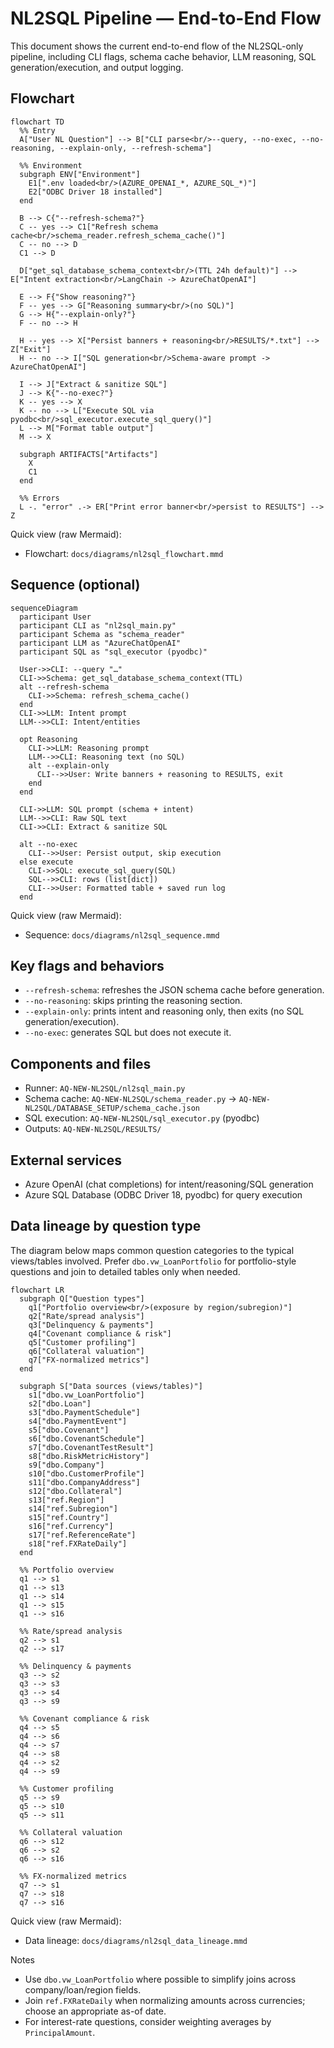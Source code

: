 # NL2SQL Pipeline — End-to-End Flow

This document shows the current end-to-end flow of the NL2SQL-only pipeline, including CLI flags, schema cache behavior, LLM reasoning, SQL generation/execution, and output logging.

## Flowchart

```mermaid
flowchart TD
  %% Entry
  A["User NL Question"] --> B["CLI parse<br/>--query, --no-exec, --no-reasoning, --explain-only, --refresh-schema"]

  %% Environment
  subgraph ENV["Environment"]
    E1[".env loaded<br/>(AZURE_OPENAI_*, AZURE_SQL_*)"]
    E2["ODBC Driver 18 installed"]
  end

  B --> C{"--refresh-schema?"}
  C -- yes --> C1["Refresh schema cache<br/>schema_reader.refresh_schema_cache()"]
  C -- no --> D
  C1 --> D

  D["get_sql_database_schema_context<br/>(TTL 24h default)"] --> E["Intent extraction<br/>LangChain -> AzureChatOpenAI"]

  E --> F{"Show reasoning?"}
  F -- yes --> G["Reasoning summary<br/>(no SQL)"]
  G --> H{"--explain-only?"}
  F -- no --> H

  H -- yes --> X["Persist banners + reasoning<br/>RESULTS/*.txt"] --> Z["Exit"]
  H -- no --> I["SQL generation<br/>Schema-aware prompt -> AzureChatOpenAI"]

  I --> J["Extract & sanitize SQL"]
  J --> K{"--no-exec?"}
  K -- yes --> X
  K -- no --> L["Execute SQL via pyodbc<br/>sql_executor.execute_sql_query()"]
  L --> M["Format table output"]
  M --> X

  subgraph ARTIFACTS["Artifacts"]
    X
    C1
  end

  %% Errors
  L -. "error" .-> ER["Print error banner<br/>persist to RESULTS"] --> Z
```

Quick view (raw Mermaid):
- Flowchart: `docs/diagrams/nl2sql_flowchart.mmd`

## Sequence (optional)

```mermaid
sequenceDiagram
  participant User
  participant CLI as "nl2sql_main.py"
  participant Schema as "schema_reader"
  participant LLM as "AzureChatOpenAI"
  participant SQL as "sql_executor (pyodbc)"

  User->>CLI: --query "…"
  CLI->>Schema: get_sql_database_schema_context(TTL)
  alt --refresh-schema
    CLI->>Schema: refresh_schema_cache()
  end
  CLI->>LLM: Intent prompt
  LLM-->>CLI: Intent/entities

  opt Reasoning
    CLI->>LLM: Reasoning prompt
    LLM-->>CLI: Reasoning text (no SQL)
    alt --explain-only
      CLI-->>User: Write banners + reasoning to RESULTS, exit
    end
  end

  CLI->>LLM: SQL prompt (schema + intent)
  LLM-->>CLI: Raw SQL text
  CLI->>CLI: Extract & sanitize SQL

  alt --no-exec
    CLI-->>User: Persist output, skip execution
  else execute
    CLI->>SQL: execute_sql_query(SQL)
    SQL-->>CLI: rows (list[dict])
    CLI-->>User: Formatted table + saved run log
  end
```

Quick view (raw Mermaid):
- Sequence: `docs/diagrams/nl2sql_sequence.mmd`

## Key flags and behaviors

- `--refresh-schema`: refreshes the JSON schema cache before generation.
- `--no-reasoning`: skips printing the reasoning section.
- `--explain-only`: prints intent and reasoning only, then exits (no SQL generation/execution).
- `--no-exec`: generates SQL but does not execute it.

## Components and files

- Runner: `AQ-NEW-NL2SQL/nl2sql_main.py`
- Schema cache: `AQ-NEW-NL2SQL/schema_reader.py` → `AQ-NEW-NL2SQL/DATABASE_SETUP/schema_cache.json`
- SQL execution: `AQ-NEW-NL2SQL/sql_executor.py` (pyodbc)
- Outputs: `AQ-NEW-NL2SQL/RESULTS/`

## External services

- Azure OpenAI (chat completions) for intent/reasoning/SQL generation
- Azure SQL Database (ODBC Driver 18, pyodbc) for query execution

## Data lineage by question type

The diagram below maps common question categories to the typical views/tables involved. Prefer `dbo.vw_LoanPortfolio` for portfolio-style questions and join to detailed tables only when needed.

```mermaid
flowchart LR
  subgraph Q["Question types"]
    q1["Portfolio overview<br/>(exposure by region/subregion)"]
    q2["Rate/spread analysis"]
    q3["Delinquency & payments"]
    q4["Covenant compliance & risk"]
    q5["Customer profiling"]
    q6["Collateral valuation"]
    q7["FX-normalized metrics"]
  end

  subgraph S["Data sources (views/tables)"]
    s1["dbo.vw_LoanPortfolio"]
    s2["dbo.Loan"]
    s3["dbo.PaymentSchedule"]
    s4["dbo.PaymentEvent"]
    s5["dbo.Covenant"]
    s6["dbo.CovenantSchedule"]
    s7["dbo.CovenantTestResult"]
    s8["dbo.RiskMetricHistory"]
    s9["dbo.Company"]
    s10["dbo.CustomerProfile"]
    s11["dbo.CompanyAddress"]
    s12["dbo.Collateral"]
    s13["ref.Region"]
    s14["ref.Subregion"]
    s15["ref.Country"]
    s16["ref.Currency"]
    s17["ref.ReferenceRate"]
    s18["ref.FXRateDaily"]
  end

  %% Portfolio overview
  q1 --> s1
  q1 --> s13
  q1 --> s14
  q1 --> s15
  q1 --> s16

  %% Rate/spread analysis
  q2 --> s1
  q2 --> s17

  %% Delinquency & payments
  q3 --> s2
  q3 --> s3
  q3 --> s4
  q3 --> s9

  %% Covenant compliance & risk
  q4 --> s5
  q4 --> s6
  q4 --> s7
  q4 --> s8
  q4 --> s2
  q4 --> s9

  %% Customer profiling
  q5 --> s9
  q5 --> s10
  q5 --> s11

  %% Collateral valuation
  q6 --> s12
  q6 --> s2
  q6 --> s16

  %% FX-normalized metrics
  q7 --> s1
  q7 --> s18
  q7 --> s16
```

Quick view (raw Mermaid):
- Data lineage: `docs/diagrams/nl2sql_data_lineage.mmd`

Notes
- Use `dbo.vw_LoanPortfolio` where possible to simplify joins across company/loan/region fields.
- Join `ref.FXRateDaily` when normalizing amounts across currencies; choose an appropriate as-of date.
- For interest-rate questions, consider weighting averages by `PrincipalAmount`.
